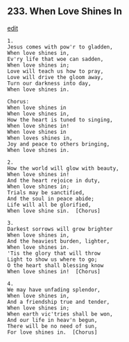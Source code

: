 
## 233.  When Love Shines In
[edit](https://docs.google.com/document/d/1ksIN0dLFud4H8yImC30IKAFxWBYYN8FW/edit?mode=html)



    1.
    Jesus comes with pow'r to gladden,
    When love shines in,
    Ev'ry life that woe can sadden,
    When love shines in;
    Love will teach us how to pray,
    Love will drive the gloom away,
    Turn our darkness into day,
    When love shines in.

    Chorus:
    When love shines in  
    When love shines in,
    How the heart is tuned to singing,
    When love shines in!
    When love shines in 
    When loves shines in,
    Joy and peace to others bringing,
    When love shines in.

    2.
    How the world will glow with beauty,
    When love shines in!
    And the heart rejoice in duty,
    When love shines in;
    Trials may be sanctified,
    And the soul in peace abide;
    Life will all be glorified,
    When love shine sin.  [Chorus]

    3.
    Darkest sorrows will grow brighter
    When love shines in,
    And the heaviest burden, lighter,
    When love shines in.
    'Tis the glory that will throw
    Light to show us where to go;
    O the heart shall blessing know
    When love shines in!  [Chorus]

    4.
    We may have unfading splendor,
    When love shines in,
    And a friendship true and tender,
    When love shines in;
    When earth vic'tries shall be won,
    And our life in heav'n begun,
    There will be no need of sun, 
    For love shines in.  [Chorus]

